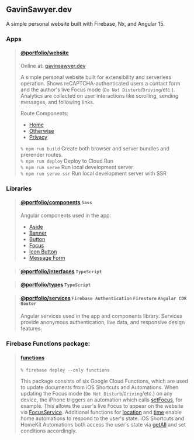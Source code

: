 ## GavinSawyer.dev
A simple personal website built with Firebase, Nx, and Angular 15.
### Apps
> #### [@portfolio/website](apps/website)
> 
> Online at: [gavinsawyer.dev](https://gavinsawyer.dev)
> 
> A simple personal website built for extensibility and serverless operation. Shows reCAPTCHA-authenticated users a contact form and the author's live Focus mode (`Do Not Disturb`/`Driving`/etc.). Analytics are collected on user interactions like scrolling, sending messages, and following links.
> 
> Route Components:
> - [Home](apps/website/src/app/routeComponents/home)
> - [Otherwise](apps/website/src/app/routeComponents/otherwise)
> - [Privacy](apps/website/src/app/routeComponents/privacy)
>
> `% npm run build` Create both browser and server bundles and prerender routes. \
> `% npm run deploy` Deploy to Cloud Run \
> `% npm run serve` Run local development server \
> `% npm run serve-ssr` Run local development server with SSR
### Libraries
> #### [@portfolio/components](libs/components) `Sass`
> 
> Angular components used in the app:
> - [Aside](libs/components/src/lib/aside)
> - [Banner](libs/components/src/lib/banner)
> - [Button](libs/components/src/lib/button)
> - [Focus](libs/components/src/lib/focus)
> - [Icon Button](libs/components/src/lib/icon-button)
> - [Message Form](libs/components/src/lib/message-form)

> #### [@portfolio/interfaces](libs/interfaces) `TypeScript`

> #### [@portfolio/types](libs/types) `TypeScript`

> #### [@portfolio/services](libs/services) `Firebase Authentication` `Firestore` `Angular CDK` `Router`
> 
> Angular services used in the app and components library. Services provide anonymous authentication, live data, and responsive design features. 
### Firebase Functions package:
> #### [functions](functions)
> 
> `% firebase deploy --only functions`
> 
> This package consists of six Google Cloud Functions, which are used to update documents from iOS Shortcuts and Automations. When updating the Focus mode (`Do Not Disturb`/`Driving`/etc.) on any device, the iPhone triggers an automation which calls [setFocus](functions/shortcuts/focus/set.js), for example. This allows the user's live Focus to appear on the website via [FocusService](libs/services/src/lib/focus.service.ts). Additional functions for [location](functions/shortcuts/location) and [time](functions/shortcuts/time) enable home automations to respond to the user's state. iOS Shortcuts and HomeKit Automations both access the user's state via [getAll](functions/shortcuts/all/get.js) and set conditions accordingly.
